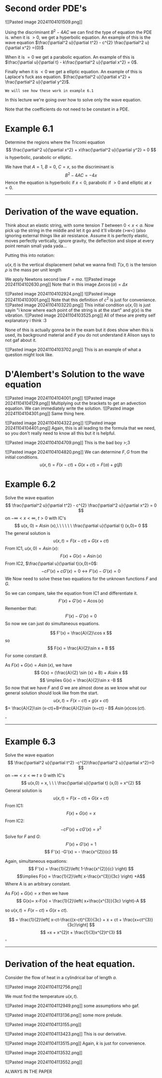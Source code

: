 # Second order PDE's

![[Pasted image 20241104101509.png]]

Using the discriminant $B^{2} - 4AC$ we can find the type of equation the PDE is. when it is $> 0$, we get a hyperbolic equation. An example of this is the wave equation $\frac{\partial^2 u}{\partial t^2} - c^{2} \frac{\partial^2 u}{\partial x^2} ={0}$

When it is $= 0$ we get a parabolic equation. An example of this is $\frac{\partial u}{\partial t} - k\frac{\partial^2 u}{\partial x^2} = 0$.

Finally when it is $<0$ we get a elliptic equation. An example of this is Laplace's fuck ass equation. $\frac{\partial^2 u}{\partial x^2} + \frac{\partial^2 u}{\partial y^2}$.

	We will see how these work in example 6.1

In this lecture we're going over how to solve only the wave equation.

Note that the coefficients do not need to be constant in a PDE.

# Example 6.1

Determine the regions where the Tricomi equation $$
\frac{\partial^2 u}{\partial x^2} + x\frac{\partial^2 u}{\partial y^2} = 0
$$
is hyperbolic, parabolic or elliptic.

We have that $A = 1$, $B = 0$, $C=x$, so the discriminant is $$
B^{2} - 4AC = -4x
$$
Hence the equation is hyperbolic if $x < 0$, parabolic if $>0$ and elliptic at $x=0$.

---

# Derivation of the wave equation.

Think about an elastic string, with some tension $T$ between $0<x<a$. Now pick up the string in the middle and let it go and it'll vibrate (>w<) (also ignoring external things like air resistance.
Assume it is perfectly elastic, moves perfectly vertically, ignore gravity, the deflection and slope at every point remain small yada yada...

Putting this into notation:

$u(x,t)$ is the vertical displacement (what we wanna find)
$T(x,t)$ is the tension
$\rho$ is the mass per unit length

We apply Newtons second law $F=ma$.
![[Pasted image 20241104102630.png]]
Note that in this image $\Delta x\cos (\alpha) = \Delta x$

![[Pasted image 20241104102924.png]]
![[Pasted image 20241104103001.png]]
Note that this definition of $c^{2}$ is just for convenience.
![[Pasted image 20241104103220.png]]
This initial condition $u(x,0)$ is just sayin "i know where each point of the string is at the start" and $g(x)$ is the vibration.
![[Pasted image 20241104103525.png]]
All of these are pretty self explanatory i think :3

None of this is actually gonna be in the exam but it does show when this is used, its background material and if you do not understand it Alison says to not gaf about it.


![[Pasted image 20241104103702.png]]
This is an example of what a question might look like. 

# D'Alembert's Solution to the wave equation

![[Pasted image 20241104104001.png]]
![[Pasted image 20241104104129.png]]
Multiplying out the brackets to get an advection equation. We can immediately write the solution.
![[Pasted image 20241104104301.png]]
Same thing here.

![[Pasted image 20241104104322.png]]
![[Pasted image 20241104104401.png]]
Again, this is all leading to the formula that we need, so you don't really need to know all this but it is helpful.

![[Pasted image 20241104104709.png]]
This is the bad boy >;3

![[Pasted image 20241104104820.png]]
We can determine $F,G$ from the initial conditions. $$
u(x,t) = F(x-ct) + G(x+ct) = F(\alpha) + g(\beta)
$$
# Example 6.2

Solve the wave equation $$
\frac{\partial^2 u}{\partial t^2} - c^{2} \frac{\partial^2 u}{\partial x^2} = 0
$$
on $-\infty < x < \infty$, $t>0$ with IC's $$
u(x, 0) = A\sin (x),\ \ \ \ \ \ \frac{\partial u}{\partial t} (x,0)= 0
$$
The general solution is $$
u(x,t) = F(x-ct) + G(x +ct)
$$
From IC1, $u(x,0) = A\sin (x)$:
$$
F(x) + G(x) = A\sin (x)
$$
From IC2, $\frac{\partial u}{\partial t}(x,0)=0$:
$$
-cF'(x) + cG'(x) = 0 \leftrightarrow  F'(x) - G'(x)=0
$$
We Now need to solve these two equations for the unknown functions $F$ and $G$.

So we can compare, take the equation from IC1 and differentiate it.
$$
F'(x) + G'(x) = A\cos (x)
$$
Remember that:
$$
F'(x) - G'(x) = 0
$$
So now we can just do simultaneous equations.

$$
F'(x) = \frac{A}{2}\cos x
$$
so $$
F(x) = \frac{A}{2}\sin x + B
$$
For some constant $B$.

As $F(x) + G(x) = A\sin (x)$, we have $$
G(x) = (\frac{A}{2} \sin (x) + B) + A\sin x
$$
$$
\implies G(x) = \frac{A}{2}\sin x -B
$$
So now that we have $F$ and $G$ we are almost done as we know what our general solution should look like from the start. 
$$
u(x,t) = F(x-ct) + g(x+ct)
$$
$= \frac{A}{2}\sin (x-ct)+B+\frac{A}{2}\sin (x+ct) - B$
$A\sin (x)\cos (ct)$.

$\square$

---

# Example 6.3

Solve the wave equation $$
\frac{\partial^2 u}{\partial t^2} -c^{2}\frac{\partial^2 u}{\partial x^2}=0
$$
on $-\infty < x < \infty$ $t \geq 0$ with IC's $$
u(x,0) = x, \ \ \ \frac{\partial u}{\partial t} (x,0) = x^{2}
$$
General solution is $$
u(x,t) = F(x-ct) + G(x +ct)
$$
From IC1: 
$$
F(x) + G(x) = x
$$
From IC2:
$$
-cF'(x) + cG'(x) = x^{2}
$$
Solve for $F$ and $G$:
$$
F'(x) + G' (x) = 1
$$
$$
F'(x) -G'(x) = - \frac{x^{2}}{c}
$$

Again, simultaneous equations:
$$
F'(x) = \frac{1}{2}\left( 1-\frac{x^{2}}{c} \right)
$$
$$\implies F(x) = \frac{1}{2}\left( x-\frac{x^{3}}{3c} \right) +A$$
Where A is an arbitrary constant.

As $F(x) + G(x) = x$ then we have
$$
G(x)= x-F(x) = \frac{1}{2}\left( x+\frac{x^{3}}{3c}  \right)-A
$$

so $u(x,t)= F(x-ct)+ G(x+ct)$.

$$
= \frac{1}{2}\left[ x-ct-\frac{(x-ct)^{3}}{3c} + x + ct + \frac{x+ct^{3}}{3c}\right]
$$
$$
=x + x^{2}t + \frac{1}{3}x^{2}t^{3}
$$
$\square$

---
# Derivation of the heat equation.

Consider the flow of heat in a cylindrical bar of length $a$.

![[Pasted image 20241104112756.png]]

We must find the temperature $u(x,t)$.

![[Pasted image 20241104112949.png]]
some assumptions who gaf.

![[Pasted image 20241104113136.png]]
some more prelude.

![[Pasted image 20241104113155.png]]

![[Pasted image 20241104113423.png]]
This is our derivative.

![[Pasted image 20241104113515.png]]
Again, $k$ is just for convenience.

![[Pasted image 20241104113532.png]]


![[Pasted image 20241104113552.png]]


ALWAYS IN THE PAPER